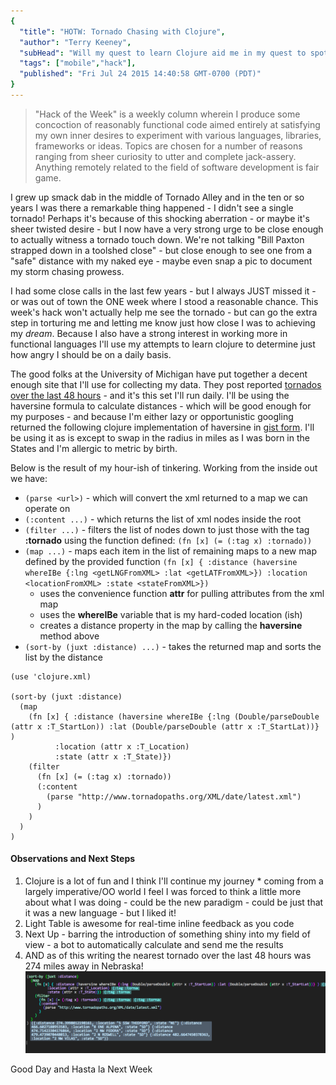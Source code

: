 ```yaml
---
{
  "title": "HOTW: Tornado Chasing with Clojure",
  "author": "Terry Keeney",
  "subHead": "Will my quest to learn Clojure aid me in my quest to spot a twister?",
  "tags": ["mobile","hack"],
  "published": "Fri Jul 24 2015 14:40:58 GMT-0700 (PDT)"
}
---
```

 > "Hack of the Week" is a weekly column wherein I produce some concoction of reasonably functional code aimed entirely at satisfying my own inner desires to experiment with various languages, libraries, frameworks or ideas. Topics are chosen for a number of reasons ranging from sheer curiosity to utter and complete jack-assery. Anything remotely related to the field of software development is fair game.

I grew up smack dab in the middle of Tornado Alley and in the ten or so years I was there a remarkable thing happened - I didn't see a single tornado!  Perhaps it's because of this shocking aberration - or maybe it's sheer twisted desire - but I now have a very strong urge to be close enough to actually witness a tornado touch down.  We're not talking "Bill Paxton strapped down in a toolshed close" - but close enough to see one from a "safe" distance with my naked eye - maybe even snap a pic to document my storm chasing prowess.

I had some close calls in the last few years - but I always JUST missed it - or was out of town the ONE week where I stood a reasonable chance.  This week's hack won't actually help me see the tornado - but can go the extra step in torturing me and letting me know just how close I was to achieving my *dream*.  Because I also have a strong interest in working more in functional languages I'll use my attempts to learn clojure to determine just how angry I should be on a daily basis.

The good folks at the University of Michigan have put together a decent enough site that I'll use for collecting my data.  They post reported [tornados over the last 48 hours](http://www.tornadopaths.org/) - and it's this set I'll run daily.  I'll be using the haversine formula to calculate distances - which will be good enough for my purposes - and because I'm either lazy or opportunistic googling returned the following clojure implementation of haversine in [gist form](https://gist.github.com/shayanjm/39418c8425c2a66d480f).  I'll be using it as is except to swap in the radius in miles as I was born in the States and I'm allergic to metric by birth.
<script src="https://gist.github.com/shayanjm/39418c8425c2a66d480f.js"></script>

Below is the result of my hour-ish of tinkering.  Working from the inside out we have:

  * `(parse <url>)` - which will convert the xml returned to a map we can operate on
  * `(:content ...)` - which returns the list of xml nodes inside the root
  * `(filter ...)` -  filters the list of nodes down to just those with the tag **:tornado** using the function defined: `(fn [x] (= (:tag x) :tornado))`
  * `(map ...)` - maps each item in the list of remaining maps to a new map defined by the provided function `(fn [x] { :distance (haversine whereIBe {:lng <getLNGFromXML> :lat <getLATFromXML>}) :location <locationFromXML> :state <stateFromXML>})`
    * uses the convenience function **attr** for pulling attributes from the xml map
    * uses the **whereIBe** variable that is my hard-coded location (ish)
    * creates a distance property in the map by calling the **haversine** method above
  * `(sort-by (juxt :distance) ...)` - takes the returned map and sorts the list by the distance

```language-scheme
(use 'clojure.xml)

(sort-by (juxt :distance) 
  (map 
    (fn [x] { :distance (haversine whereIBe {:lng (Double/parseDouble (attr x :T_StartLon)) :lat (Double/parseDouble (attr x :T_StartLat))} )
          :location (attr x :T_Location)
          :state (attr x :T_State)})
    (filter
      (fn [x] (= (:tag x) :tornado))
      (:content
        (parse "http://www.tornadopaths.org/XML/date/latest.xml")
      )
    )
  )
)
```

#### Observations and Next Steps

  1. Clojure is a lot of fun and I think I'll continue my journey
    * coming from a largely imperative/OO world I feel I was forced to think a little more about what I was doing - could be the new paradigm - could be just that it was a new language - but I liked it!
  2. Light Table is awesome for real-time inline feedback as you code
  3. Next Up - barring the introduction of something shiny into my field of view - a bot to automatically calculate and send me the results
  4. AND as of this writing the nearest tornado over the last 48 hours was 274 miles away in Nebraska!
![](/images/twisters.png)


Good Day and Hasta la Next Week

